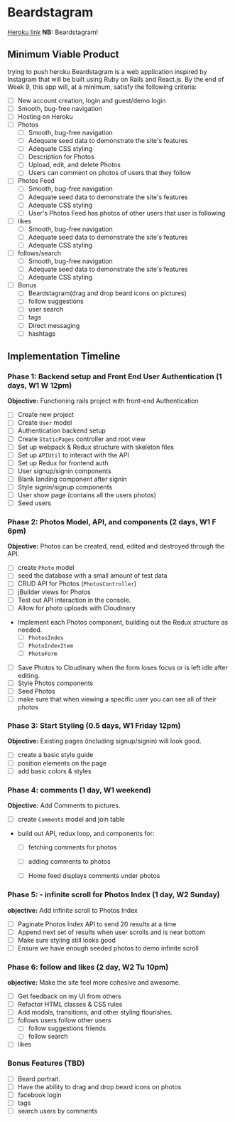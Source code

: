 # Beardstagram

[Heroku link][heroku] **NB:** Beardstagram!

[heroku]: https://beardstagram-app.herokuapp.com/
## Minimum Viable Product
trying to push heroku
Beardstagram is a web application inspired by Instagram that will be built using Ruby on Rails and React.js. By the end of Week 9, this app will, at a minimum, satisfy the following criteria:

- [ ] New account creation, login and guest/demo login
- [ ] Smooth, bug-free navigation
- [ ] Hosting on Heroku
- [ ] Photos
  - [ ] Smooth, bug-free navigation
  - [ ] Adequate seed data to demonstrate the site's features
  - [ ] Adequate CSS styling
  - [ ] Description for Photos
  - [ ] Upload, edit, and delete Photos
  - [ ] Users can comment on photos of users that they follow
- [ ] Photos Feed
  - [ ] Smooth, bug-free navigation
  - [ ] Adequate seed data to demonstrate the site's features
  - [ ] Adequate CSS styling
  - [ ] User's Photos Feed has photos of other users that user is following
- [ ] likes
  - [ ] Smooth, bug-free navigation
  - [ ] Adequate seed data to demonstrate the site's features
  - [ ] Adequate CSS styling
- [ ] follows/search
  - [ ] Smooth, bug-free navigation
  - [ ] Adequate seed data to demonstrate the site's features
  - [ ] Adequate CSS styling
- [ ] Bonus
  - [ ] Beardstagram(drag and drop beard icons on pictures)
  - [ ] follow suggestions
  - [ ] user search
  - [ ] tags
  - [ ] Direct messaging
  - [ ] hashtags

## Implementation Timeline

### Phase 1: Backend setup and Front End User Authentication (1 days, W1 W 12pm)

**Objective:** Functioning rails project with front-end Authentication

- [ ] Create new project
- [ ] Create `User` model
- [ ] Authentication backend setup
- [ ] Create `StaticPages` controller and root view
- [ ] Set up webpack & Redux structure with skeleton files
- [ ] Set up `APIUtil` to interact with the API
- [ ] Set up Redux for frontend auth
- [ ] User signup/signin components
- [ ] Blank landing component after signin
- [ ] Style signin/signup components
- [ ] User show page (contains all the users photos)
- [ ] Seed users

### Phase 2: Photos Model, API, and components (2 days, W1 F 6pm)

**Objective:** Photos can be created, read, edited and destroyed through
the API.

- [ ] create `Photo` model
- [ ] seed the database with a small amount of test data
- [ ] CRUD API for Photos (`PhotosController`)
- [ ] jBuilder views for Photos
- [ ] Test out API interaction in the console.
- [ ] Allow for photo uploads with Cloudinary
- Implement each Photos component, building out the Redux structure as needed.
  - [ ] `PhotosIndex`
  - [ ] `PhotoIndexItem`
  - [ ] `PhotoForm`
- [ ] Save Photos to Cloudinary when the form loses focus or is left idle after editing.
- [ ] Style Photos components
- [ ] Seed Photos
- [ ] make sure that when viewing a specific user you can see all of their photos

### Phase 3: Start Styling (0.5 days, W1 Friday 12pm)

**Objective:** Existing pages (including signup/signin) will look good.

- [ ] create a basic style guide
- [ ] position elements on the page
- [ ] add basic colors & styles

### Phase 4: comments (1 day, W1 weekend)

**Objective:** Add Comments to pictures.

- [ ] create `Comments` model and join table
- build out API, redux loop, and components for:
  - [ ] fetching comments for photos
  - [ ] adding comments to photos
  - [ ] Home feed displays comments under photos


### Phase 5: - infinite scroll for Photos Index (1 day, W2 Sunday)

**objective:** Add infinite scroll to Photos Index

- [ ] Paginate Photos Index API to send 20 results at a time
- [ ] Append next set of results when user scrolls and is near bottom
- [ ] Make sure styling still looks good
- [ ] Ensure we have enough seeded photos to demo infinite scroll
### Phase 6: follow and likes (2 day, W2 Tu 10pm)

**objective:** Make the site feel more cohesive and awesome.

- [ ] Get feedback on my UI from others
- [ ] Refactor HTML classes & CSS rules
- [ ] Add modals, transitions, and other styling flourishes.
- [ ] follows users follow other users
  - [ ] follow suggestions friends
  - [ ] follow search
- [ ] likes

### Bonus Features (TBD)
- [ ]  Beard portrait.
  - [ ] Have the ability to drag and drop beard icons on photos
- [ ] facebook login
- [ ] tags
- [ ] search users by comments

[phase-one]: docs/phases/phase1.md
[phase-two]: docs/phases/phase2.md
[phase-three]: docs/phases/phase3.md
[phase-four]: docs/phases/phase4.md
[phase-five]: docs/phases/phase5.md
